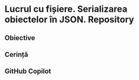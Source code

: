 # Lucrul cu fișiere. Serializarea obiectelor în JSON. Repository

## Obiective

## Cerință

## GitHub Copilot

